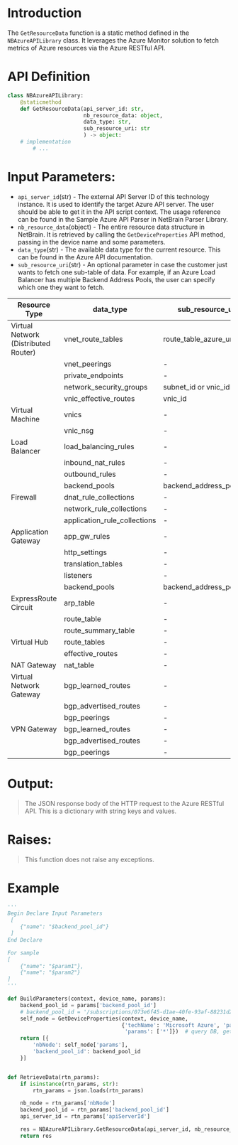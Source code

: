 # Introduction

The `GetResourceData` function is a static method defined in the `NBAzureAPILibrary` class. It leverages the Azure Monitor solution to fetch metrics of Azure resources via the Azure RESTful API.

# API Definition
```python
class NBAzureAPILibrary:
    @staticmethod
    def GetResourceData(api_server_id: str,
                        nb_resource_data: object,
                        data_type: str, 
                        sub_resource_uri: str
                        ) -> object:
    # implementation
        # ...
```

# Input Parameters:
 - `api_server_id`(str) - The external API Server ID of this technology instance. It is used to identify the target Azure API server. The user should be able to get it in the API script context. The usage reference can be found in the Sample Azure API Parser in NetBrain Parser Library.
 - `nb_resource_data`(object) - The entire resource data structure in NetBrain. It is retrieved by calling the `GetDeviceProperties` API method, passing in the device name and some parameters.
 - `data_type`(str) - The available data type for the current resource. This can be found in the Azure API documentation.
 - `sub_resource_uri`(str) - An optional parameter in case the customer just wants to fetch one sub-table of data. For example, if an Azure Load Balancer has multiple Backend Address Pools, the user can specify which one they want to fetch.

| Resource Type | data_type | sub_resource_uri | Notes |
| --- | --- | --- | --- |
| Virtual Network (Distributed Router) | vnet_route_tables | route_table_azure_uri | |
| | vnet_peerings | - | |
| | private_endpoints | - | |
| | network_security_groups | subnet_id or vnic_id | |
| | vnic_effective_routes | vnic_id | |
| Virtual Machine | vnics | - | |
| | vnic_nsg | - | |
| Load Balancer | load_balancing_rules | - | |
| | inbound_nat_rules | - | |
| | outbound_rules | - | |
| | backend_pools | backend_address_pool_uri | |
| Firewall 	| dnat_rule_collections	| -	| |
| 	| network_rule_collections | -	| |
| 	| application_rule_collections	| -	| |
| Application Gateway | app_gw_rules | -	| |
| 	| http_settings	| -	| |
| 	| translation_tables	|- 	||
| 	| listeners	|- 	||
| 	| backend_pools	| backend_address_pool_uri ||
| ExpressRoute Circuit | arp_table	| -	| |
| 	| route_table | -	| |
| 	| route_summary_table |- 	||
| Virtual Hub | route_tables	| -	| |
| 	| effective_routes	| -	| |
| NAT Gateway | nat_table | -	| |
| Virtual Network Gateway | bgp_learned_routes	| -	| |
| 	| bgp_advertised_routes	| -	| |
| 	| bgp_peerings	|- 	||
| VPN Gateway | bgp_learned_routes	| -	| |
| 	| bgp_advertised_routes	| -	| |
| 	| bgp_peerings	|- 	||

# Output:
> The JSON response body of the HTTP request to the Azure RESTful API. This is a dictionary with string keys and values.

# Raises:
> This function does not raise any exceptions.

# Example

```python
'''
Begin Declare Input Parameters
 [
    {"name": "$backend_pool_id"}
 ]
End Declare

For sample
[
    {"name": "$param1"},
    {"name": "$param2"}
]
'''

def BuildParameters(context, device_name, params):
    backend_pool_id = params['backend_pool_id']
    # backend_pool_id = '/subscriptions/073e6f45-d1ae-40fe-93af-88231d2377bd/resourceGroups/Spoke-VNET-1/providers/Microsoft.Network/loadBalancers/VNET-1-Private-Load-Balancer/backendAddressPools/AzurePathTest'
    self_node = GetDeviceProperties(context, device_name,
                                    {'techName': 'Microsoft Azure', 'paramType': 'SDN',
                                     'params': ['*']})  # query DB, get required property of the node data model
    return [{
        'nbNode': self_node['params'],
        'backend_pool_id': backend_pool_id
    }]


def RetrieveData(rtn_params):
    if isinstance(rtn_params, str):
        rtn_params = json.loads(rtn_params)

    nb_node = rtn_params['nbNode']
    backend_pool_id = rtn_params['backend_pool_id']
    api_server_id = rtn_params['apiServerId']

    res = NBAzureAPILibrary.GetResourceData(api_server_id, nb_resource_data=nb_node, data_type='backend_pools', sub_resource_uri=backend_pool_id)
    return res
 ```
